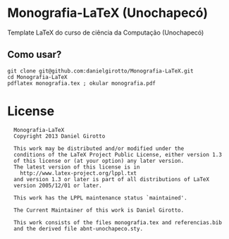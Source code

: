 Monografia-LaTeX (Unochapecó)
=============================

Template LaTeX do curso de ciência da Computação (Unochapecó)

## Como usar?
```
git clone git@github.com:danielgirotto/Monografia-LaTeX.git 
cd Monografia-LaTeX
pdflatex monografia.tex ; okular monografia.pdf
```

License
=======
      Monografia-LaTeX
      Copyright 2013 Daniel Girotto
      
      This work may be distributed and/or modified under the
      conditions of the LaTeX Project Public License, either version 1.3
      of this license or (at your option) any later version.
      The latest version of this license is in
        http://www.latex-project.org/lppl.txt
      and version 1.3 or later is part of all distributions of LaTeX
      version 2005/12/01 or later.
      
      This work has the LPPL maintenance status `maintained'.
      
      The Current Maintainer of this work is Daniel Girotto.
      
      This work consists of the files monografia.tex and referencias.bib
      and the derived file abnt-unochapeco.sty.
